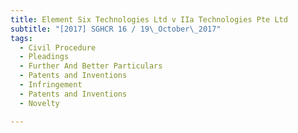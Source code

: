 ```yaml
---
title: Element Six Technologies Ltd v IIa Technologies Pte Ltd 
subtitle: "[2017] SGHCR 16 / 19\_October\_2017"
tags:
  - Civil Procedure
  - Pleadings
  - Further And Better Particulars
  - Patents and Inventions
  - Infringement
  - Patents and Inventions
  - Novelty

---
```


